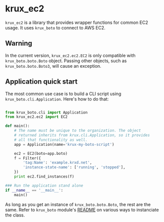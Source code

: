 # krux_ec2

`krux_ec2` is a library that provides wrapper functions for common EC2 usage. It uses `krux_boto` to connect to AWS EC2.

## Warning

In the current version, `krux_ec2.ec2.EC2` is only compatible with `krux_boto.boto.Boto` object. Passing other objects, such as `krux_boto.boto.Boto3`, will cause an exception.

## Application quick start

The most common use case is to build a CLI script using `krux_boto.cli.Application`.
Here's how to do that:

```python

from krux_boto.cli import Application
from krux_ec2.ec2 import EC2

def main():
    # The name must be unique to the organization. The object
    # returned inherits from krux.cli.Application, so it provides
    # all that functionality as well.
    app = Application(name='krux-my-boto-script')

    ec2 = EC2(boto=app.boto)
    f = Filter({
        'tag:Name': 'example.krxd.net',
        'instance-state-name': ['running', 'stopped'],
    })
    print ec2.find_instances(f)

### Run the application stand alone
if __name__ == '__main__':
    main()

```

As long as you get an instance of `krux_boto.boto.Boto`, the rest are the same. Refer to `krux_boto` module's [README](https://github.com/krux/python-krux-boto/blob/master/README.md) on various ways to instanciate the class.
